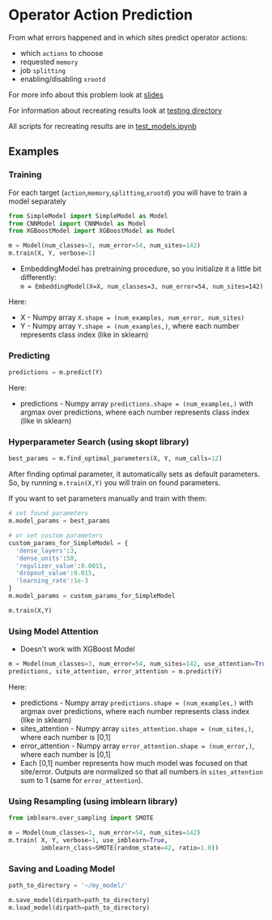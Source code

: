 # Operator Action Prediction

From what errors happened and in which sites predict operator actions: 
 * which `actions` to choose
 * requested `memory`
 * job `splitting`
 * enabling/disabling `xrootd`

For more info about this problem look at [slides](https://github.com/doas3140/OperatorActionPrediction/blob/master/slides.pdf)

For information about recreating results look at [testing directory](https://github.com/doas3140/OperatorActionPrediction/tree/master/testing)

All scripts for recreating results are in [test_models.ipynb](https://github.com/doas3140/OperatorActionPrediction/blob/master/test_models.ipynb)

## Examples

### Training

For each target (`action`,`memory`,`splitting`,`xrootd`) you will have to train a model separately

```python
from SimpleModel import SimpleModel as Model
from CNNModel import CNNModel as Model
from XGBoostModel import XGBoostModel as Model

m = Model(num_classes=3, num_error=54, num_sites=142)
m.train(X, Y, verbose=1)
```

* EmbeddingModel has pretraining procedure, so you initialize it a little bit differently:  
`m = EmbeddingModel(X=X, num_classes=3, num_error=54, num_sites=142)`

Here:
* X - Numpy array `X.shape = (num_examples, num_error, num_sites)`
* Y - Numpy array `Y.shape = (num_examples,)`, where each number represents class index (like in sklearn)

### Predicting

```python
predictions = m.predict(Y)
```

Here:
* predictions - Numpy array `predictions.shape = (num_examples,)` with argmax over predictions, where each number represents class index (like in sklearn)

### Hyperparameter Search (using skopt library)

```python
best_params = m.find_optimal_parameters(X, Y, num_calls=12)
```
After finding optimal parameter, it automatically sets as default parameters.  
So, by running `m.train(X,Y)` you will train on found parameters.

If you want to set parameters manually and train with them:

```python
# set found parameters
m.model_params = best_params

# or set custom parameters
custom_params_for_SimpleModel = {
  'dense_layers':3,
  'dense_units':50,
  'regulizer_value':0.0015,
  'dropout_value':0.015,
  'learning_rate':1e-3
}
m.model_params = custom_params_for_SimpleModel

m.train(X,Y)
```
### Using Model Attention

* Doesn't work with XGBoost Model

```python
m = Model(num_classes=3, num_error=54, num_sites=142, use_attention=True)
predictions, site_attention, error_attention = m.predict(Y)
```

Here:
* predictions - Numpy array `predictions.shape = (num_examples,)` with argmax over predictions, where each number represents class index (like in sklearn)
* sites_attention - Numpy array `sites_attention.shape = (num_sites,)`, where each number is [0,1]
* error_attention - Numpy array `error_attention.shape = (num_error,)`, where each number is [0,1]
* Each [0,1] number represents how much model was focused on that site/error. Outputs are normalized so that all numbers in `sites_attention` sum to 1 (same for `error_attention`).

### Using Resampling (using imblearn library)

```python
from imblearn.over_sampling import SMOTE

m = Model(num_classes=3, num_error=54, num_sites=142)
m.train( X, Y, verbose=1, use_imblearn=True,
         imblearn_class=SMOTE(random_state=42, ratio=1.0))
```

### Saving and Loading Model

```python
path_to_directory = '~/my_model/'

m.save_model(dirpath=path_to_directory)
m.load_model(dirpath=path_to_directory)
```

